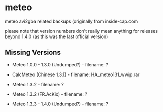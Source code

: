 # meteo
meteo avi2gba related backups (originally from inside-cap.com

please note that version numbers don't really mean anything for releases beyond 1.4.0 (as this was the last official version)

## Missing Versions

- Meteo 1.0.0 - 1.3.0 (Undumped?) - filename: ?

- CalcMeteo (Chinese 1.3.1) - filename: HA_meteo131_wwip.rar

- Meteo 1.3.2 - filename: ?

- Meteo 1.3.2 (FR.AcKix) - filename: ?

- Meteo 1.3.3 - 1.4.0 (Undumped?) - filename: ?
